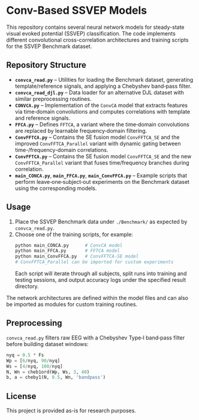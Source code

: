 # Conv-Based SSVEP Models

This repository contains several neural network models for steady-state visual evoked potential (SSVEP) classification. The code implements different convolutional cross-correlation architectures and training scripts for the SSVEP Benchmark dataset.

## Repository Structure

- **`convca_read.py`** – Utilities for loading the Benchmark dataset, generating template/reference signals, and applying a Chebyshev band‑pass filter.
- **`convca_read_djl.py`** – Data loader for an alternative DJL dataset with similar preprocessing routines.
- **`CONVCA.py`** – Implementation of the `ConvCA` model that extracts features via time‑domain convolutions and computes correlations with template and reference signals.
- **`FFCA.py`** – Defines `FFTCA`, a variant where the time‑domain convolutions are replaced by learnable frequency‑domain filtering.
- **`ConvFFTCA.py`** – Contains the SE fusion model `ConvFFTCA_SE` and the improved `ConvFFTCA_Parallel` variant with dynamic gating between time-/frequency-domain correlations.
- **`ConvFFTCA.py`** – Contains the SE fusion model `ConvFFTCA_SE` and the new `ConvFFTCA_Parallel` variant that fuses time/frequency branches during correlation.
- **`main_CONCA.py`**, **`main_FFCA.py`**, **`main_ConvFFCA.py`** – Example scripts that perform leave‑one‑subject‑out experiments on the Benchmark dataset using the corresponding models.

## Usage

1. Place the SSVEP Benchmark data under `./Benchmark/` as expected by `convca_read.py`.
2. Choose one of the training scripts, for example:
   ```bash
   python main_CONCA.py      # ConvCA model
   python main_FFCA.py       # FFTCA model
   python main_ConvFFCA.py   # ConvFFTCA‑SE model
   # ConvFFTCA_Parallel can be imported for custom experiments
   ```
   Each script will iterate through all subjects, split runs into training and testing sessions, and output accuracy logs under the specified result directory.

The network architectures are defined within the model files and can also be imported as modules for custom training routines.

## Preprocessing

`convca_read.py` filters raw EEG with a Chebyshev Type‑I band‑pass filter before building dataset windows:

```python
nyq = 0.5 * Fs
Wp = [6/nyq, 90/nyq]
Ws = [4/nyq, 100/nyq]
N, Wn = cheb1ord(Wp, Ws, 3, 40)
b, a = cheby1(N, 0.5, Wn, 'bandpass')
```

## License

This project is provided as-is for research purposes.
